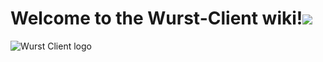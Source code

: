 # Welcome to the Wurst-Client wiki!![](https://ga-beacon.appspot.com/UA-52838431-1/GitHub/wiki/Home?pixel)
![Wurst Client logo](https://raw.githubusercontent.com/Wurst-Imperium/Wurst-logo/master/Wurst/wurst_758x192.png)